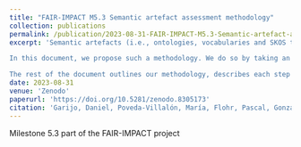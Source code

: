 ```yaml
---
title: "FAIR-IMPACT M5.3 Semantic artefact assessment methodology"
collection: publications
permalink: /publication/2023-08-31-FAIR-IMPACT-M5.3-Semantic-artefact-assessment-methodology
excerpt: 'Semantic artefacts (i.e., ontologies, vocabularies and SKOS taxonomies, among others) define the structure, guide the construction of, and help validate many existing Knowledge Graphs. In the last years, a number of guidelines have been proposed (Poveda-Villalón et al. 2020; Garijo and Poveda-Villalón 2020; Hugo et al. 2020; Le Franc et al., 2022; Xu et al. 2023) to align semantic artefact best practices against the Findable, Accessible, Interoperable and Reusable principles (FAIR principles) (Wilkinson et al. 2016). Based on these guidelines, new validators and assistants have been developed (Garijo et al. 2021; Amdouni et al. 2022a; 2022b) in order to guide users assessing their own semantic artefacts against the FAIR principles. However, different tests are based on different interpretations of the FAIR principles, resulting in different scores and checks for semantic artefacts. To the best of our knowledge, there is no generic methodology grouping the types of tests to perform in semantic artefacts, in order to map existing assessment efforts in a consistent manner.

In this document, we propose such a methodology. We do so by taking an ontology development perspective, dividing semantic artefacts into smaller parts (their code, content, ontology metadata, etc.) that can be individually assessed at different stages of their development process. We build on the Linked Open Terms (LOT) methodology (Poveda-Villalón et al. 2022), adding a “FAIR assessment” module, and, for each activity, we validate our approach by mapping to two existing semantic artefact FAIR assessment validators: FOOPS! (Garijo et al. 2021) and O’FAIRe (Amdouni et al. 2022a; 2022b). 

The rest of the document outlines our methodology, describes each step in detail, and maps it to existing FAIR principles and guidelines.'
date: 2023-08-31
venue: 'Zenodo'
paperurl: 'https://doi.org/10.5281/zenodo.8305173'
citation: 'Garijo, Daniel, Poveda-Villalón, María, Flohr, Pascal, Gonzalez-Beltran, Alejandra, le Franc, Yann, & Verburg, Maaike. (2023). M5.3 Semantic artefact assessment methodology (Version 1). Zenodo. https://doi.org/10.5281/zenodo.8305173'
---
```


Milestone 5.3 part of the FAIR-IMPACT project